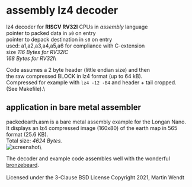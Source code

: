 # assembly lz4 decoder
lz4 decoder for **RISCV RV32I** CPUs in *assembly* language\
pointer to packed data in `a0` on entry\
pointer to depack destination in `s0` on entry\
used: a1,a2,a3,a4,a5,a6 for compliance with C-extension\
size *116 Bytes for RV32IC*\
     *168 Bytes for RV32I*\

Code assumes a 2 byte header (little endian size) and then \
the raw compressed BLOCK in lz4 format (up to 64 kB).\
Compressed for example with `lz4 -12 -B4` and header + tail cropped.\
(See Makefile).\

## application in bare metal assembler
packedearth.asm is a bare metal assembly example for the Longan Nano.\
It displays an lz4 compressed image (160x80) of the earth map in 565 format (25.6 KB).\
Total size: *4624 Bytes.*\
![screenshot](http://martinwendt.de/earth2.png)\

The decoder and example code assembles well with the wonderful [bronzebeard](https://github.com/theandrew168/bronzebeard).\
\
Licensed under the 3-Clause BSD License
Copyright 2021, Martin Wendt
